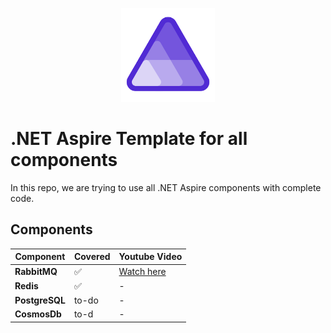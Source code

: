 <p align="center"><img src="dotnet-aspire-logo.png" width="150"></p>

# .NET Aspire Template for all components
In this repo, we are trying to use all .NET Aspire components with complete code.

## Components

|Component|Covered|Youtube Video|
|---|---|---|
|**RabbitMQ**|:white_check_mark:|[Watch here](https://youtu.be/sOBqIleKiFo)|
|**Redis**|:white_check_mark:|-|
|**PostgreSQL**|to-do|-|
|**CosmosDb**|to-d|-|
